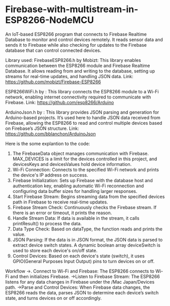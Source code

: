 # Firebase-with-multistream-in-ESP8266-NodeMCU
An IoT-based ESP8266 program that connects to Firebase Realtime Database to monitor and control devices remotely. It reads sensor data and sends it to Firebase while also checking for updates to the Firebase database that can control connected devices. 

Library used:
FirebaseESP8266.h by Mobizt: This library enables communication between the ESP8266 module and Firebase Realtime Database. It allows reading from and writing to the database, setting up streams for real-time updates, and handling JSON data. 
Link: https://github.com/mobizt/Firebase-ESP8266

ESP8266WiFi.h by : This library connects the ESP8266 module to a Wi-Fi network, enabling internet connectivity required to communicate with Firebase.
Link: https://github.com/esp8266/Arduino

ArduinoJson.h by : This library provides JSON parsing and generation for Arduino-based projects. It’s used here to handle JSON data received from Firebase, allowing the ESP8266 to read and control multiple devices based on Firebase’s JSON structure. 
Link: https://github.com/bblanchon/ArduinoJson

Here is the some explantion to the code:
1. The FirebaseData object manages communication with Firebase. MAX_DEVICES is a limit for the devices controlled in this project, and devicesKeys and devicesValues hold device information.
2. Wi-Fi Connection: Connects to the specified Wi-Fi network and prints the device's IP address on success.
3. Firebase Initialization: Sets up Firebase with the database host and authentication key, enabling automatic Wi-Fi reconnection and configuring data buffer sizes for handling larger responses.
4. Start Firebase Stream: Begins streaming data from the specified devices path in Firebase to receive real-time updates.
5. Firebase Stream Check: Continuously checks the Firebase stream. If there is an error or timeout, it prints the reason.
6. Handle Stream Data: If data is available in the stream, it calls printResult() to process the data.
7. Data Type Check: Based on dataType, the function reads and prints the value.
8. JSON Parsing: If the data is in JSON format, the JSON data is parsed to extract device switch states. A dynamic boolean array deviceSwitch is used to store each device's on/off state.
9. Control Devices: Based on each device's state (switch), it uses GPIO(General Purposes Input Output) pins to turn devices on or off.

Workflow
->. Connect to Wi-Fi and Firebase: The ESP8266 connects to Wi-Fi and then initializes Firebase.
->Listen to Firebase Stream: The ESP8266 listens for any data changes in Firebase under the /Mac Japan/Devices path.
->Parse and Control Devices: When Firebase data changes, the ESP8266 reads the data, parses JSON to determine each device’s switch state, and turns devices on or off accordingly.
